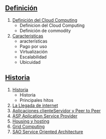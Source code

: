 ## [Definición](Definicion/)
1. [Definición del Cloud Computing](Definicion/1-Definición-del-clud-computing.md)
    * Definicion del Cloud Computing
    * Definición de commodity
2. [Caracteristicas](Definicion/2-Caracteristicas.md)
    * aracterísticas
    * Pago por uso
    * Virtualización
    * Escalabilidad
    * Ubicuidad
## [Historia](Historia/)
1. [Historia](Historia/1-Historia.md)
    * Historia
    * Principales hitos
2. [La Llegada de internet](Historia/2-La-llegada-de-internet.md)
3. [Aplicaciones clienteServidor y Peer to Peer](Historia/3-Aplicaciones-clienteServidor-y-peer-to-peer.md)
4. [ASP Aplication Service Provider](Historia/4-ASP-Aplication-Service-Provider.md)
5. [Housing y hosting](Historia/5-Housing-y-hosting.md)
6. [Grid Computing](Historia/6-Grid-computing.md)
7. [SAO Service Oriented Architecture](Historia/7-SAO-Service-Oriented-Architecture.md)